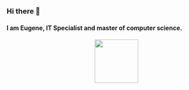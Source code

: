 ### Hi there 👋

<!--
**Numizmat/Numizmat** is a ✨ _special_ ✨ repository because its `README.md` (this file) appears on your GitHub profile.

Here are some ideas to get you started:

- 🔭 I’m currently working on ...
- 🌱 I’m currently learning ...
- 👯 I’m looking to collaborate on ...
- 🤔 I’m looking for help with ...
- 💬 Ask me about ...
- 📫 How to reach me: ...
- 😄 Pronouns: ...
- ⚡ Fun fact: ...
-->

#### I am Eugene, IT Specialist and master of computer science.

<div id="header" align="center">
  <img src="https://media.giphy.com/media/Vbu1MROenErCauNAet/giphy.gif" width="100"/>
</div>
